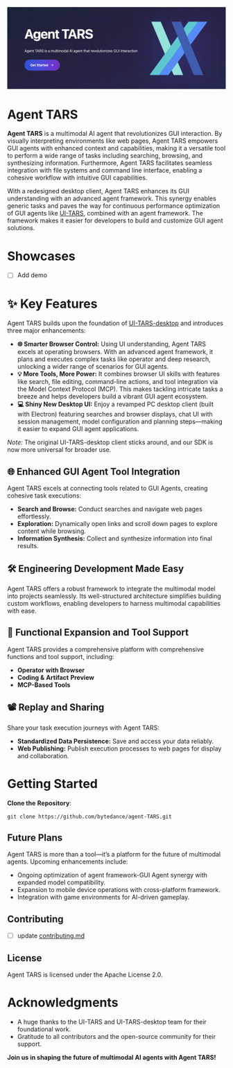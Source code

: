 <a href="https://github.com/bytedance/agent-tars/releases">
    <img src="./resources/hero.png">
</a>

# Agent TARS

**Agent TARS** is a multimodal AI agent that revolutionizes GUI interaction. By visually interpreting environments like web pages, Agent TARS empowers GUI agents with enhanced context and capabilities, making it a versatile tool to perform a wide range of tasks including searching, browsing, and synthesizing information. Furthermore, Agent TARS facilitates seamless integration with file systems and command line interface, enabling a cohesive workflow with intuitive GUI capabilities.

With a redesigned desktop client, Agent TARS enhances its GUI understanding with an advanced agent framework. This synergy enables generic tasks and paves the way for continuous performance optimization of GUI agents like [UI-TARS](https://github.com/bytedance/ui-tars), combined with an agent framework. The framework makes it easier for developers to build and customize GUI agent solutions.

# Showcases

- [ ] Add demo

# ✨️ Key Features

Agent TARS builds upon the foundation of [UI-TARS-desktop](./apps/ui-tars/README.md) and introduces three major enhancements:

- **🌐 Smarter Browser Control:** Using UI understanding, Agent TARS excels at operating browsers. With an advanced agent framework, it plans and executes complex tasks like operator and deep research, unlocking a wider range of scenarios for GUI agents.
- **💡 More Tools, More Power:** It combines browser UI skills with features like search, file editing, command-line actions, and tool integration via the Model Context Protocol (MCP). This makes tackling intricate tasks a breeze and helps developers build a vibrant GUI agent ecosystem.
- **💻️ Shiny New Desktop UI:** Enjoy a revamped PC desktop client (built with Electron) featuring searches and browser displays, chat UI with session management, model configuration and planning steps—making it easier to expand GUI agent applications.

_Note:_ The original UI-TARS-desktop client sticks around, and our SDK is now more universal for broader use.

## 🌐 Enhanced GUI Agent Tool Integration

Agent TARS excels at connecting tools related to GUI Agents, creating cohesive task executions:

- **Search and Browse:** Conduct searches and navigate web pages effortlessly.
- **Exploration:** Dynamically open links and scroll down pages to explore content while browsing.
- **Information Synthesis:** Collect and synthesize information into final results.

## 🛠️ Engineering Development Made Easy

Agent TARS offers a robust framework to integrate the multimodal model into projects seamlessly. Its well-structured architecture simplifies building custom workflows, enabling developers to harness multimodal capabilities with ease.

## 🔎 Functional Expansion and Tool Support

Agent TARS provides a comprehensive platform with comprehensive functions and tool support, including:

- **Operator** **with Browser**
- **Coding &** **Artifact** **Preview**
- **MCP-Based Tools**

## 📽️ Replay and Sharing

Share your task execution journeys with Agent TARS:

- **Standardized Data Persistence:** Save and access your data reliably.
- **Web Publishing:** Publish execution processes to web pages for display and collaboration.

# Getting Started

**Clone the** **Repository**:

```
git clone https://github.com/bytedance/agent-TARS.git
```

## Future Plans

Agent TARS is more than a tool—it’s a platform for the future of multimodal agents. Upcoming enhancements include:

- Ongoing optimization of agent framework-GUI Agent synergy with expanded model compatibility.
- Expansion to mobile device operations with cross-platform framework.
- Integration with game environments for AI-driven gameplay.

## Contributing

- [ ] update [contributing.md](./contributing.md)

## License

Agent TARS is licensed under the Apache License 2.0.

# Acknowledgments

- A huge thanks to the UI-TARS and UI-TARS-desktop team for their foundational work.
- Gratitude to all contributors and the open-source community for their support.

**Join us in shaping the future of multimodal AI agents with Agent TARS!**
